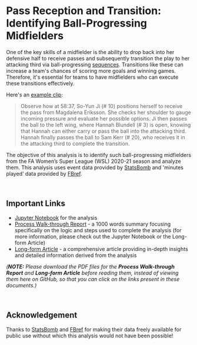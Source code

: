 # Pass Reception and Transition: Identifying Ball-Progressing Midfielders

One of the key skills of a midfielder is the ability to drop back into her defensive half to receive passes and subsequently transition the play to her attacking third via ball-progressing [sequences](https://www.statsperform.com/resource/introducing-a-possessions-framework/). Transitions like these can increase a team's chances of scoring more goals and winning games. Therefore, it's essential for teams to have midfielders who can execute these transitions effectively. 

Here's an [example clip](https://youtu.be/K6AZekdTNcI?si=5EFkmfsL18A4E1Mx&t=5284):

> Observe how at 58:37, So-Yun Ji (# 10) positions herself to receive the pass from Magdalena Eriksson. She checks her shoulder to gauge incoming pressure and evaluate her possible options. Ji then passes the ball to the left wing, where Hannah Blundell (# 3) is open, knowing that Hannah can either carry or pass the ball into the attacking third. Hannah finally passes the ball to Sam Kerr (# 20), who receives it in the attacking third to complete the transition.

The objective of this analysis is to identify such ball-progressing midfielders from the FA Women’s Super League (WSL) 2020-21 season and analyze them. This analysis uses event data provided by [StatsBomb](https://statsbomb.com/news/statsbomb-release-free-2020-21-fa-womens-super-league-data-updated-r-guide/) and 'minutes played' data provided by [FBref](https://fbref.com/en/comps/189/2020-2021/playingtime/2020-2021-Womens-Super-League-Stats). 

<br>

## Important Links

- [Jupyter Notebook](pass_reception_and_transition.ipynb) for the analysis
- [Process Walk-through Report](Process%20Walk-through%20Report.pdf) - a 1000 words summary focusing specifically on the logic and steps used to complete the analysis (for more information, please check out the Jupyter Notebook or the Long-form Article)
- [Long-form Article](Long-form%20Article.pdf) - a comprehensive article providing in-depth insights and detailed information derived from the analysis

_(**NOTE:** Please download the PDF files for the **Process Walk-through Report** and **Long-form Article** before reading them, instead of viewing them here on GitHub, so that you can click on the links present in these documents.)_

<br>

## Acknowledgement

Thanks to [StatsBomb](https://statsbomb.com/) and [FBref](https://fbref.com/en/) for making their data freely available for public use without which this analysis would not have been possible!
